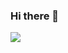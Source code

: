 ### Hi there 👋

<img src="https://github-readme-stats.vercel.app/api?username=Greg-art&&show_icons=true&title_color=DBCBA7&icon_color=F9F9BD&text_color=daf7dc&bg_color=38342B" border=0 style="border:0; text-decoration:none; outline:none">

<!--
<img src="https://github-readme-stats.vercel.app/api?username=Greg-art&&show_icons=true&title_color=86AB6F&icon_color=86AB6F&text_color=545240&bg_color=FFFFFF" border="0" style="border:0; text-decoration:none; outline:none">
-->




<!--
**Greg-art/Greg-art** is a ✨ _special_ ✨ repository because its `README.md` (this file) appears on your GitHub profile.

Here are some ideas to get you started:

- 🔭 I’m currently working on ...
- 🌱 I’m currently learning ...
- 👯 I’m looking to collaborate on ...
- 🤔 I’m looking for help with ...
- 💬 Ask me about ...
- 📫 How to reach me: ...
- 😄 Pronouns: ...
- ⚡ Fun fact: ...
-->
